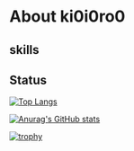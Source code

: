 # About ki0i0ro0

## skills

## Status
[![Top Langs](https://github-readme-stats.vercel.app/api/top-langs/?username=ki0i0ro0&layout=compact)](https://github.com/ki0i0ro0/github-readme-stats)

[![Anurag's GitHub stats](https://github-readme-stats.vercel.app/api?username=ki0i0ro0)](https://github.com/ki0i0ro0/github-readme-stats)

[![trophy](https://github-profile-trophy.vercel.app/?username=ki0i0ro0)](https://github.com/ki0i0ro0/github-profile-trophy)

<!--
**ki0i0ro0/ki0i0ro0** is a ✨ _special_ ✨ repository because its `README.md` (this file) appears on your GitHub profile.

Here are some ideas to get you started:

- 🔭 I’m currently working on ...
- 🌱 I’m currently learning ...
- 👯 I’m looking to collaborate on ...
- 🤔 I’m looking for help with ...
- 💬 Ask me about ...
- 📫 How to reach me: ...
- 😄 Pronouns: ...
- ⚡ Fun fact: ...
-->
